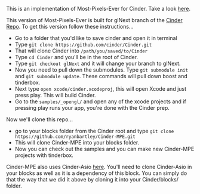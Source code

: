 This is an implementation of Most-Pixels-Ever for Cinder. Take a look [here](https://github.com/shiffman/Most-Pixels-Ever-Processing).

This version of Most-Pixels-Ever is built for glNext branch of the [Cinder Repo](https://github.com/cinder/Cinder/tree/glNext). To get this version follow these instructions...

- Go to a folder that you'd like to save cinder and open it in terminal
- Type `git clone https://github.com/cinder/Cinder.git`
- That will clone Cinder into `/path/you/saved/to/Cinder`
- Type `cd Cinder` and you'll be in the root of Cinder.
- Type `git checkout glNext` and it will change your branch to glNext.
- Now you need to pull down the submodules. Type `git submodule init` and `git submodule update`. These commands will pull down boost and tinderbox.
- Next type `open xcode/cinder.xcodeproj`, this will open Xcode and just press play. This will build Cinder.
- Go to the `samples/_opengl/` and open any of the xcode projects and if pressing play runs your app, you're done with the Cinder prep.

Now we'll clone this repo...

- go to your blocks folder from the Cinder root and type `git clone https://github.com/ryanbartley/Cinder-MPE.git`
- This will clone Cinder-MPE into your blocks folder. 
- Now you can check out the samples and you can make new Cinder-MPE projects with tinderbox.

Cinder-MPE also uses Cinder-Asio [here](https://github.com/BanTheRewind/Cinder-Asio). You'll need to clone Cinder-Asio in your blocks as well as it is a dependency of this block. You can simply do that the way that we did it above by cloning it into your Cinder/blocks/ folder.
